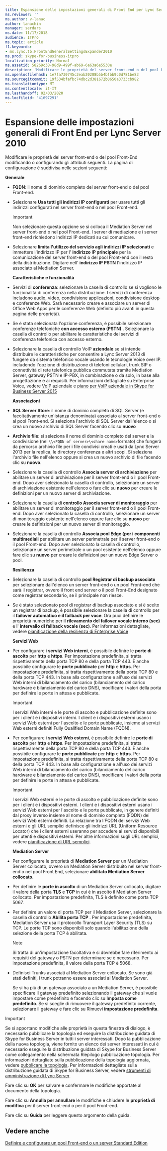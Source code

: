 ```yaml
---
title: Espansione delle impostazioni generali di Front End per Lync Server 2010
ms.reviewer: ''
ms.author: v-lanac
author: lanachin
manager: serdars
ms.date: 11/17/2018
audience: ITPro
ms.topic: article
f1.keywords:
- ms.lync.tb.FrontEndGeneralSettingsExpander2010
ms.prod: skype-for-business-itpro
localization_priority: Normal
ms.assetid: 58269c38-98d9-499f-ab69-6a63a6e5530e
description: 'Modificare le proprietà del server front-end o del pool Front-End modificando o configurando gli attributi seguenti. La pagina di configurazione è suddivisa nelle sezioni seguenti:'
ms.openlocfilehash: 1e7fa730745c3eab20288b5b4bfbb9c0d781be83
ms.sourcegitcommit: 19f534bfafbc74dbc2d381672b0650a3733cb982
ms.translationtype: MT
ms.contentlocale: it-IT
ms.lasthandoff: 02/03/2020
ms.locfileid: "41697291"
---
```

# <a name="front-end-general-settings-expander-for-lync-server-2010"></a>Espansione delle impostazioni generali di Front End per Lync Server 2010

Modificare le proprietà del server front-end o del pool Front-End modificando o configurando gli attributi seguenti. La pagina di configurazione è suddivisa nelle sezioni seguenti:

 **Generale**

- **FQDN**: il nome di dominio completo del server front-end o del pool Front-end.

- Selezionare **Usa tutti gli indirizzi IP configurati** per usare tutti gli indirizzi configurati nel server front-end o nel pool Front-end.

    > [!IMPORTANT]
    > Non selezionare questa opzione se si colloca il Mediation Server nel server front-end o nel pool Front-end. I server di mediazione e i server front-end richiedono indirizzi IP dedicati su cui comunicare.

- Selezionare **limita l'utilizzo del servizio agli indirizzi IP selezionati** e immettere l'indirizzo IP per l' **indirizzo IP principale** per la comunicazione del server front-end o del pool Front-end con il resto della distribuzione. Digitare nell' **indirizzo IP PSTN** l'indirizzo IP associato al Mediation Server.

    **Caratteristiche e funzionalità**

- Servizi di **conferenza**: selezionare la casella di controllo se si vogliono le funzionalità di conferenza nella distribuzione. I servizi di conferenza includono audio, video, condivisione applicazioni, condivisione desktop e conferenze Web. Sarà necessario creare e associare un server di Office Web Apps per le conferenze Web (definito più avanti in questa pagina delle proprietà).

- Se è stata selezionata l'opzione conferenza, è possibile selezionare conferenze telefoniche **con accesso esterno (PSTN)** . Selezionare la casella di controllo per abilitare le caratteristiche dei servizi di conferenza telefonica con accesso esterno.

- Selezionare la casella di controllo VoIP **aziendale** se si intende distribuire le caratteristiche per consentire a Lync Server 2013 di fungere da sistema telefonico vocale usando le tecnologie Voice over IP. includendo l'opzione di distribuzione di telefoni cellulari, trunk SIP o connettività di rete telefonica pubblica commutata tramite Mediation Server, gateway PSTN e IP-PBX, in combinazione o da solo, in base alla progettazione e ai requisiti. Per informazioni dettagliate su Enterprise Voice, vedere [VoIP](https://technet.microsoft.com/library/c9da8099-6f4f-4346-ac67-f041bb96072c.aspx) aziendale e [piano per VoIP aziendale in Skype for Business Server 2015](../../plan-your-deployment/enterprise-voice-solution/enterprise-voice.md)

    **Associazioni**

- **SQL Server Store**: il nome di dominio completo di SQL Server (e facoltativamente un'istanza denominata) associato al server front-end o al pool Front-end. Si seleziona l'archivio di SQL Server dall'elenco o si crea un nuovo archivio di SQL Server facendo clic su **nuovo**

- **Archivio file**: si seleziona il nome di dominio completo del server e la condivisione (nel `\\<FQDN of server>\<share name>`formato) che fungerà da percorso archivio file per i file condivisi creati e usati da Lync Server 2013 per la replica, le directory conferenza e altri scopi. Si seleziona l'archivio file nell'elenco oppure si crea un nuovo archivio di file facendo clic su **nuovo**.

- Selezionare la casella di controllo **Associa server di archiviazione** per abilitare un server di archiviazione per il server front-end o il pool Front-end. Dopo aver selezionato la casella di controllo, selezionare un server di archiviazione esistente nell'elenco o fare clic su **nuovo** per creare le definizioni per un nuovo server di archiviazione.

- Selezionare la casella di **controllo Associa server di monitoraggio** per abilitare un server di monitoraggio per il server front-end o il pool Front-end. Dopo aver selezionato la casella di controllo, selezionare un server di monitoraggio esistente nell'elenco oppure fare clic su **nuovo** per creare le definizioni per un nuovo server di monitoraggio.

- Selezionare la casella di controllo **Associa pool Edge (per i componenti multimediali** per abilitare un server perimetrale per il server front-end o il pool Front-end. Dopo aver selezionato la casella di controllo, selezionare un server perimetrale o un pool esistente nell'elenco oppure fare clic su **nuovo** per creare le definizioni per un nuovo Edge Server o pool.

  **Resilienza**

- Selezionare la casella di controllo **pool Registrar di backup associato** per selezionare dall'elenco un server front-end o un pool Front-end che sarà il registrar, ovvero il front end server o il pool Front-End designato come registrar secondario, se il principale non riesce.

- Se è stato selezionato pool di registrar di backup associato e si è scelto un registrar di backup, è possibile selezionare la casella di controllo per il **failover automatico e il failback per voce**. Ora puoi definire le proprietà numeriche per il **rilevamento del failover vocale interno (sec)** e l' **intervallo di failback vocale (sec)**. Per informazioni dettagliate, vedere [pianificazione della resilienza di Enterprise Voice](https://technet.microsoft.com/library/ca116700-1055-4ca5-9b87-4c7f380c3655.aspx)

  **Servizi Web**

- Per configurare i **servizi Web interni**, è possibile definire le **porte di ascolto** per **http** e **https**. Per impostazione predefinita, si tratta rispettivamente della porta TCP 80 e della porta TCP 443. È anche possibile configurare le **porte pubblicate** per **http** e **https**. Per impostazione predefinita, si tratta rispettivamente della porta TCP 80 e della porta TCP 443. In base alla configurazione e all'uso dei servizi Web interni di bilanciamento del carico (bilanciamento del carico hardware e bilanciamento del carico DNS), modificare i valori della porta per definire le porte in attesa e pubblicate.

    > [!IMPORTANT]
    > I servizi Web interni e le porte di ascolto e pubblicazione definite sono per i client e i dispositivi interni. I client e i dispositivi esterni usano i servizi Web esterni per l'ascolto e le porte pubblicate, insieme ai servizi Web esterni definiti Fully Qualified Domain Name (FQDN).

- Per configurare i **servizi Web esterni**, è possibile definire le **porte di ascolto** per **http** e **https**. Per impostazione predefinita, si tratta rispettivamente della porta TCP 80 e della porta TCP 443. È anche possibile configurare le **porte pubblicate** per **http** e **https**. Per impostazione predefinita, si tratta rispettivamente della porta TCP 80 e della porta TCP 443. In base alla configurazione e all'uso dei servizi Web interni di bilanciamento del carico (bilanciamento del carico hardware e bilanciamento del carico DNS), modificare i valori della porta per definire le porte in attesa e pubblicate.

    > [!IMPORTANT]
    > I servizi Web esterni e le porte di ascolto e pubblicazione definite sono per i client e i dispositivi esterni. I client e i dispositivi esterni usano i servizi Web esterni per l'ascolto e le porte pubblicate, in genere definiti dal proxy inverso insieme al nome di dominio completo (FQDN) dei servizi Web esterni definiti. La relazione tra l'FQDN dei servizi Web esterni e gli URL semplici definisce gli indirizzi URL (Uniform Resource Locator) che i client esterni useranno per accedere ai servizi disponibili per utenti e dispositivi esterni. Per altre informazioni sugli URL semplici, vedere [pianificazione di URL semplici](https://technet.microsoft.com/library/20e4f4b6-b7ff-4297-b00d-d1211ee800ac.aspx).

  **Mediation Server**

- Per configurare le proprietà di **Mediation Server** per un Mediation Server collocato, ovvero un Mediation Server distribuito nel server front-end o nel pool Front End, selezionare **abilitato Mediation Server collocato**.

- Per definire le **porte in ascolto** di un Mediation Server collocato, digitare il valore della porta **TLS** e **TCP** in cui è in ascolto il Mediation Server collocato. Per impostazione predefinita, TLS è definito come porta TCP 5067.

- Per definire un valore di porta TCP per il Mediation Server, selezionare la casella di controllo **Abilita porta TCP** . Per impostazione predefinita, Mediation Server usa il protocollo Transport Layer Security (TLS) su TCP. Le porte TCP sono disponibili solo quando l'abilitazione della selezione della porta TCP è abilitata.

    > [!NOTE]
    > Si tratta di un'impostazione facoltativa e si dovrebbe fare riferimento ai requisiti del gateway o PSTN per determinare se è necessario. Per impostazione predefinita, il valore della porta TCP è 5068.

- Definisci Trunks associati al Mediation Server collocato. Se sono già stati definiti, i trunk potranno essere associati al Mediation Server.

    Se si ha più di un gateway associato a un Mediation Server, è possibile specificare il gateway predefinito selezionando il gateway che si vuole impostare come predefinito e facendo clic su **Imposta come predefinito**. Se si sceglie di rimuovere il gateway predefinito corrente, selezionare il gateway e fare clic su Rimuovi **impostazione predefinita**.

> [!IMPORTANT]
> Se si apportano modifiche alle proprietà in questa finestra di dialogo, è necessario pubblicare la topologia ed eseguire la distribuzione guidata di Skype for Business Server in tutti i server interessati. Dopo la pubblicazione della nuova topologia, viene fornito un elenco dei server interessati in cui è necessario eseguire la distribuzione guidata di Skype for Business Server come collegamento nella schermata Riepilogo pubblicazione topologia. Per informazioni dettagliate sulla pubblicazione della topologia aggiornata, vedere [pubblicare la topologia](https://technet.microsoft.com/library/3b5a744b-b3a8-4538-a55e-e2e4f72dff47.aspx). Per informazioni dettagliate sulla distribuzione guidata di Skype for Business Server, vedere [strumenti di amministrazione di Lync Server](https://technet.microsoft.com/library/9b006f93-4f3d-461d-89b8-e80a34fdb3c5.aspx).

Fare clic su **OK** per salvare e confermare le modifiche apportate al documento della topologia.

Fare clic su **Annulla per annullare** le modifiche e chiudere le **proprietà di modifica** per il server front-end o per il pool Front-end.

Fare clic su **Guida** per leggere questo argomento della guida.

## <a name="see-also"></a>Vedere anche

[Definire e configurare un pool Front-end o un server Standard Edition](https://technet.microsoft.com/library/713fc263-23dd-414a-b001-82932e4fe966.aspx)
